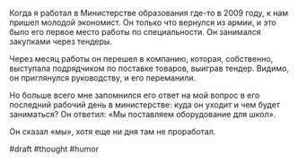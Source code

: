 Когда я работал в Министерстве образования где-то в 2009 году, к нам пришел молодой экономист. Он только что вернулся из армии, и это было его первое место работы по специальности. Он занимался закупками через тендеры.

Через месяц работы он перешел в компанию, которая, собственно, выступала подрядчиком по поставке товаров, выиграв тендер. Видимо, он приглянулся руководству, и его переманили.

Но больше всего мне запомнился его ответ на мой вопрос в его последний рабочий день в министерстве: куда он уходит и чем будет заниматься? Он ответил: «Мы поставляем оборудование для школ».

Он сказал «мы», хотя еще ни дня там не проработал.

#draft #thought #humor